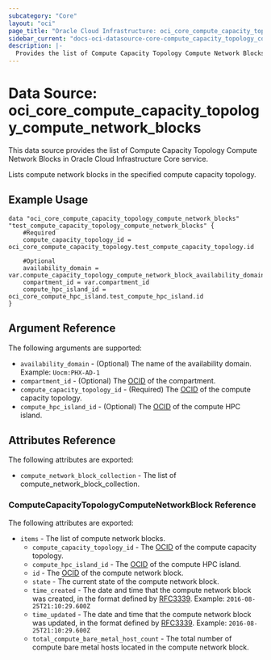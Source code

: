 ```yaml
---
subcategory: "Core"
layout: "oci"
page_title: "Oracle Cloud Infrastructure: oci_core_compute_capacity_topology_compute_network_blocks"
sidebar_current: "docs-oci-datasource-core-compute_capacity_topology_compute_network_blocks"
description: |-
  Provides the list of Compute Capacity Topology Compute Network Blocks in Oracle Cloud Infrastructure Core service
---
```


# Data Source: oci_core_compute_capacity_topology_compute_network_blocks
This data source provides the list of Compute Capacity Topology Compute Network Blocks in Oracle Cloud Infrastructure Core service.

Lists compute network blocks in the specified compute capacity topology.

## Example Usage

```hcl
data "oci_core_compute_capacity_topology_compute_network_blocks" "test_compute_capacity_topology_compute_network_blocks" {
	#Required
	compute_capacity_topology_id = oci_core_compute_capacity_topology.test_compute_capacity_topology.id

	#Optional
	availability_domain = var.compute_capacity_topology_compute_network_block_availability_domain
	compartment_id = var.compartment_id
	compute_hpc_island_id = oci_core_compute_hpc_island.test_compute_hpc_island.id
}
```

## Argument Reference

The following arguments are supported:

* `availability_domain` - (Optional) The name of the availability domain.  Example: `Uocm:PHX-AD-1` 
* `compartment_id` - (Optional) The [OCID](https://docs.cloud.oracle.com/iaas/Content/General/Concepts/identifiers.htm) of the compartment.
* `compute_capacity_topology_id` - (Required) The [OCID](https://docs.cloud.oracle.com/iaas/Content/General/Concepts/identifiers.htm) of the compute capacity topology.
* `compute_hpc_island_id` - (Optional) The [OCID](https://docs.cloud.oracle.com/iaas/Content/General/Concepts/identifiers.htm) of the compute HPC island.


## Attributes Reference

The following attributes are exported:

* `compute_network_block_collection` - The list of compute_network_block_collection.

### ComputeCapacityTopologyComputeNetworkBlock Reference

The following attributes are exported:

* `items` - The list of compute network blocks.
	* `compute_capacity_topology_id` - The [OCID](https://docs.cloud.oracle.com/iaas/Content/General/Concepts/identifiers.htm) of the compute capacity topology.
	* `compute_hpc_island_id` - The [OCID](https://docs.cloud.oracle.com/iaas/Content/General/Concepts/identifiers.htm) of the compute HPC island.
	* `id` - The [OCID](https://docs.cloud.oracle.com/iaas/Content/General/Concepts/identifiers.htm) of the compute network block.
	* `state` - The current state of the compute network block.
	* `time_created` - The date and time that the compute network block was created, in the format defined by [RFC3339](https://tools.ietf.org/html/rfc3339).  Example: `2016-08-25T21:10:29.600Z` 
	* `time_updated` - The date and time that the compute network block was updated, in the format defined by [RFC3339](https://tools.ietf.org/html/rfc3339).  Example: `2016-08-25T21:10:29.600Z` 
	* `total_compute_bare_metal_host_count` - The total number of compute bare metal hosts located in the compute network block.

